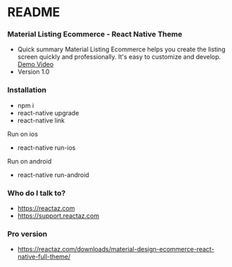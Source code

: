 # README #


### Material Listing Ecommerce - React Native Theme ###

* Quick summary
Material Listing Ecommerce helps you create the listing screen quickly and professionally. It's easy to customize and develop. [Demo Video](https://www.youtube.com/watch?v=z6sQe9mrmJk)
* Version 1.0


### Installation ###

* npm i
* react-native upgrade
* react-native link

Run on ios
* react-native run-ios

Run on android
* react-native run-android


### Who do I talk to? ###
* https://reactaz.com
* https://support.reactaz.com

### Pro version ###
* https://reactaz.com/downloads/material-design-ecommerce-react-native-full-theme/
